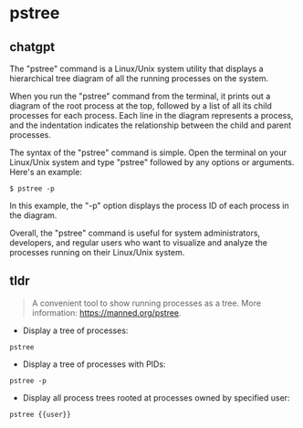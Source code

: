 # pstree 
## chatgpt 
The "pstree" command is a Linux/Unix system utility that displays a hierarchical tree diagram of all the running processes on the system. 

When you run the "pstree" command from the terminal, it prints out a diagram of the root process at the top, followed by a list of all its child processes for each process. Each line in the diagram represents a process, and the indentation indicates the relationship between the child and parent processes.

The syntax of the "pstree" command is simple. Open the terminal on your Linux/Unix system and type "pstree" followed by any options or arguments. Here's an example:

```
$ pstree -p
```

In this example, the "-p" option displays the process ID of each process in the diagram.

Overall, the "pstree" command is useful for system administrators, developers, and regular users who want to visualize and analyze the processes running on their Linux/Unix system. 

## tldr 
 
> A convenient tool to show running processes as a tree.
> More information: <https://manned.org/pstree>.

- Display a tree of processes:

`pstree`

- Display a tree of processes with PIDs:

`pstree -p`

- Display all process trees rooted at processes owned by specified user:

`pstree {{user}}`
